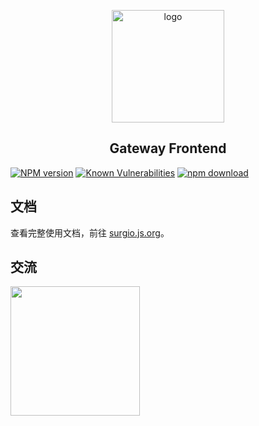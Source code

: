 <p align="center">
    <a href="https://surgio.js.org/" target="_blank">
        <img width="180" src="https://raw.githubusercontent.com/geekdada/surgio/master/docs/.vuepress/public/surgio-icon.png" alt="logo">
    </a>
</p>

<h2 align="center">Gateway Frontend</h2>

[![NPM version][npm-image]][npm-url]
[![Known Vulnerabilities][snyk-image]][snyk-url]
[![npm download][download-image]][download-url]

[npm-image]: https://img.shields.io/npm/v/@surgio/gateway-frontend.svg?style=flat-square
[npm-url]: https://npmjs.org/package/@surgio/gateway-frontend
[snyk-image]: https://snyk.io/test/npm/@surgio/gateway-frontend/badge.svg?style=flat-square
[snyk-url]: https://snyk.io/test/npm/@surgio/gateway-frontend
[download-image]: https://img.shields.io/npm/dm/@surgio/gateway-frontend.svg?style=flat-square
[download-url]: https://npmjs.org/package/@surgio/gateway-frontend

## 文档

查看完整使用文档，前往 [surgio.js.org](https://surgio.js.org)。

## 交流

[<img width="207" src="https://raw.githubusercontent.com/geekdada/surgio/master/docs/.vuepress/public/join-telegram.png">](https://t.me/surgiotg)
